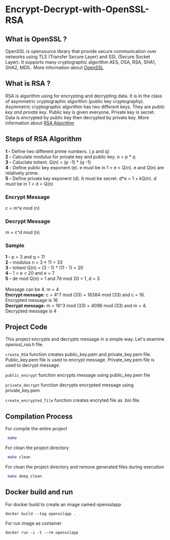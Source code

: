 # Encrypt-Decrypt-with-OpenSSL-RSA

## What is OpenSSL ?
OpenSSL is opensource library that provide secure communication over networks using TLS (Transfer Secure Layer) and SSL (Secure Socket Layer). 
It supports many cryptographic algorithm AES, DSA, RSA, SHA1, SHA2, MD5.. More information about [OpenSSL](https://en.wikipedia.org/wiki/OpenSSL) 

## What is RSA ? 
RSA is algorithm using for encrypting and decrypting data. 
It is in the class of asymmetric cryptographic algorithm (public key cryptography). 
Asymmetric cryptographic algorithm has two different keys. 
They are *public key and private key*. Public key is given everyone. 
Private key is secret. 
Data is encrypted by public key then decrypted by private key.
More information about [RSA Algorithm](https://simple.wikipedia.org/wiki/RSA_(algorithm)) 

## Steps of RSA Algorithm
**1 -** Define two different prime numbers. ( p and q) <br />
**2 -** Calculate modulus for private key and public key. n = p * q <br />
**3 -** Caluclate totient. Q(n) = (p -1) * (q -1) <br />
**4 -** Define public key exponent (e). e must be in 1 < e < Q(n). e and Q(n) are relatively prime. <br />
**5 -** Define private key exponent (d). It must be secret. d*e = 1 + kQ(n). d must be in 1 < d < Q(n) <br />

### Encrypt Message

c = m^e mod (n)

### Decrypt Message

m = c^d mod (n)

### Sample

**1 -** p = 3 and q = 11 <br />
**2 -** modulus n = 3 * 11 = 33 <br />
**3 -** totient Q(n) = (3 - 1) * (11 - 1) = 20 <br />
**4 -** 1 < e < 20 and e = 7 <br />
**5 -** de mod Q(n) = 1 and 7d mod 20 = 1, d = 3 <br />
<br />
Message can be 4. m = 4 <br />
**Encrypt message:** c = 4^7 mod (33) = 16384 mod (33) and c = 16. Encrypted message is 16 <br />
**Decrypt message:** m = 16^3 mod (33) = 4096 mod (33) and m = 4. Decrypted message is 4 <br />

## Project Code
This project encrypts and decrypts message in a simple way. Let's examine *openssl_rsa.h* file. <br />

`create_RSA` function creates public_key.pem and private_key.pem file. Public_key.pem file is used to encrypt message. Private_key.pem file is used to decrypt message. <br />

`public_encrypt` function encrypts message using public_key.pem file <br />

`private_decrypt` function decrypts encrypted message using private_key.pem <br />

`create_encrypted_file` function creates encryted file as .bin file.

## Compilation Process
For compile the entire project
```sh
 make
```

For clean the project directory
```sh
 make clean
```

For clean the project directory and remove generated files during execution
```sh
 make deep_clean
```

## Docker build and run

For docker build to create an image named opensslapp
```
docker build --tag opensslapp .
```

For run image as container
```
docker run -i -t --rm opensslapp
```